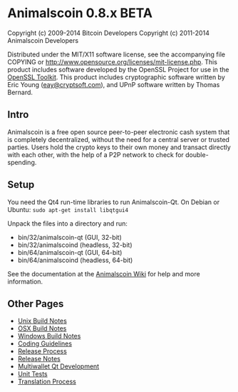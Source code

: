 Animalscoin 0.8.x BETA
====================

Copyright (c) 2009-2014 Bitcoin Developers
Copyright (c) 2011-2014 Animalscoin Developers

Distributed under the MIT/X11 software license, see the accompanying
file COPYING or http://www.opensource.org/licenses/mit-license.php.
This product includes software developed by the OpenSSL Project for use in the [OpenSSL Toolkit](http://www.openssl.org/). This product includes
cryptographic software written by Eric Young ([eay@cryptsoft.com](mailto:eay@cryptsoft.com)), and UPnP software written by Thomas Bernard.


Intro
---------------------
Animalscoin is a free open source peer-to-peer electronic cash system that is
completely decentralized, without the need for a central server or trusted
parties.  Users hold the crypto keys to their own money and transact directly
with each other, with the help of a P2P network to check for double-spending.


Setup
---------------------
You need the Qt4 run-time libraries to run Animalscoin-Qt. On Debian or Ubuntu:
	`sudo apt-get install libqtgui4`

Unpack the files into a directory and run:

- bin/32/animalscoin-qt (GUI, 32-bit)
- bin/32/animalscoind (headless, 32-bit)
- bin/64/animalscoin-qt (GUI, 64-bit)
- bin/64/animalscoind (headless, 64-bit)

See the documentation at the [Animalscoin Wiki](http://animalscoin.info)
for help and more information.


Other Pages
---------------------
- [Unix Build Notes](build-unix.md)
- [OSX Build Notes](build-osx.md)
- [Windows Build Notes](build-msw.md)
- [Coding Guidelines](coding.md)
- [Release Process](release-process.md)
- [Release Notes](release-notes.md)
- [Multiwallet Qt Development](multiwallet-qt.md)
- [Unit Tests](unit-tests.md)
- [Translation Process](translation_process.md)
